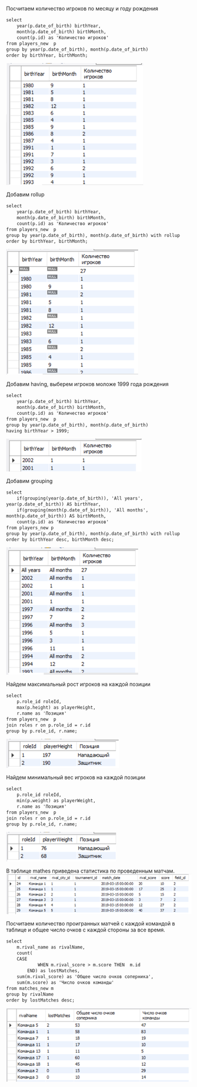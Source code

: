 Посчитаем количество игроков по месяцу и году рождения
    
    
    select 
        year(p.date_of_birth) birthYear,
        month(p.date_of_birth) birthMonth,
        count(p.id) as 'Количество игроков'
    from players_new  p
    group by year(p.date_of_birth), month(p.date_of_birth)
    order by birthYear, birthMonth;

![количество игроков по месяцу и году рождения](images/14_1.png)

Добавим rollup

    select 
        year(p.date_of_birth) birthYear,
        month(p.date_of_birth) birthMonth,
        count(p.id) as 'Количество игроков'
    from players_new  p
    group by year(p.date_of_birth), month(p.date_of_birth) with rollup
    order by birthYear, birthMonth;
    
![rollup](images/14_2.png)

Добавим having, выберем игроков моложе 1999 года рождения

    select 
        year(p.date_of_birth) birthYear,
        month(p.date_of_birth) birthMonth,
        count(p.id) as 'Количество игроков'
    from players_new  p
    group by year(p.date_of_birth), month(p.date_of_birth)
    having birthYear > 1999;

![having](images/14_3.png)

Добавим grouping

    select 
        if(grouping(year(p.date_of_birth)), 'All years', year(p.date_of_birth)) AS birthYear,
        if(grouping(month(p.date_of_birth)), 'All months', month(p.date_of_birth)) AS birthMonth,
        count(p.id) as 'Количество игроков'
    from players_new p
    group by year(p.date_of_birth), month(p.date_of_birth) with rollup
    order by birthYear desc, birthMonth desc;

![grouping](images/14_4.png)

Найдем максимальный рост игроков на каждой позиции

    select 
        p.role_id roleId,
        max(p.height) as playerHeight,
        r.name as 'Позиция'
    from players_new  p
    join roles r on p.role_id = r.id
    group by p.role_id, r.name;

![max](images/14_5.png)

Найдем минимальный вес игроков на каждой позиции

    select 
        p.role_id roleId,
        min(p.weight) as playerWeight,
        r.name as 'Позиция'
    from players_new  p
    join roles r on p.role_id = r.id
    group by p.role_id, r.name;

![min](images/14_6.png)

В таблице mathes приведена статистика по проведенным матчам. 
![matches](images/14_8.png)

Посчитаем количество проигранных матчей с каждой командой в таблице и общее число очков с каждой стороны за все время.

    select 
        m.rival_name as rivalName,
        count(
        CASE 
                WHEN m.rival_score > m.score THEN  m.id 
            END) as lostMatches,
        sum(m.rival_score) as 'Общее число очков соперника',
        sum(m.score) as 'Число очков команды'
    from matches_new m
    group by rivalName
    order by lostMatches desc;

![case](images/14_7.png)
    
    
    
